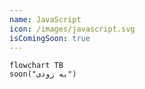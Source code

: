```yaml
---
name: JavaScript
icon: /images/javascript.svg
isComingSoon: true
---
```


```mermaid
flowchart TB
soon("به زودی")
```
